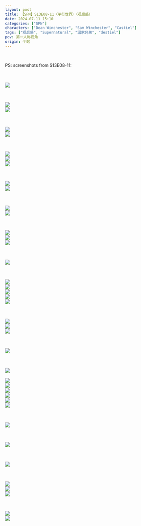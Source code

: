 ```yaml
---
layout: post
title: 【SPN】S13E08-11（平行世界）（观后感）
date: 2024-07-11 15:10
categories: ["SPN"]
characters: ["Dean Winchester", "Sam Winchester", "Castiel"]
tags: ["观后感", "Supernatural", "温家兄弟", "destiel"]
pov: 第一人称视角
origin: 个站
---
```


<br>

PS: screenshots from S13E08-11:

<br><br>
![](https://github.com/junesirius/junesirius.github.io/blob/master/assets/images/SPN/S13/2024-07-10-SPN-1308-1.jpg)
<br>

<br><br>
![](https://github.com/junesirius/junesirius.github.io/blob/master/assets/images/SPN/S13/2024-07-10-SPN-1309-1.jpg)
<br>
![](https://github.com/junesirius/junesirius.github.io/blob/master/assets/images/SPN/S13/2024-07-10-SPN-1309-2.jpg)
<br>

<br><br>
![](https://github.com/junesirius/junesirius.github.io/blob/master/assets/images/SPN/S13/2024-07-10-SPN-1309-3.jpg)
<br>
![](https://github.com/junesirius/junesirius.github.io/blob/master/assets/images/SPN/S13/2024-07-10-SPN-1309-4.jpg)
<br>

<br><br>
![](https://github.com/junesirius/junesirius.github.io/blob/master/assets/images/SPN/S13/2024-07-10-SPN-1309-5.jpg)
<br>
![](https://github.com/junesirius/junesirius.github.io/blob/master/assets/images/SPN/S13/2024-07-10-SPN-1309-6.jpg)
<br>
![](https://github.com/junesirius/junesirius.github.io/blob/master/assets/images/SPN/S13/2024-07-10-SPN-1310-14.jpg)
<br>

<br><br>
![](https://github.com/junesirius/junesirius.github.io/blob/master/assets/images/SPN/S13/2024-07-10-SPN-1309-7.jpg)
<br>
![](https://github.com/junesirius/junesirius.github.io/blob/master/assets/images/SPN/S13/2024-07-10-SPN-1309-8.jpg)
<br>

<br><br>
![](https://github.com/junesirius/junesirius.github.io/blob/master/assets/images/SPN/S13/2024-07-10-SPN-1309-9.jpg)
<br>
![](https://github.com/junesirius/junesirius.github.io/blob/master/assets/images/SPN/S13/2024-07-10-SPN-1309-10.jpg)
<br>

<br><br>
![](https://github.com/junesirius/junesirius.github.io/blob/master/assets/images/SPN/S13/2024-07-10-SPN-1310-1.jpg)
<br>
![](https://github.com/junesirius/junesirius.github.io/blob/master/assets/images/SPN/S13/2024-07-10-SPN-1310-2.jpg)
<br>
![](https://github.com/junesirius/junesirius.github.io/blob/master/assets/images/SPN/S13/2024-07-10-SPN-1310-3.jpg)
<br>

<br><br>
![](https://github.com/junesirius/junesirius.github.io/blob/master/assets/images/SPN/S13/2024-07-10-SPN-1310-4.jpg)
<br>

<br><br>
![](https://github.com/junesirius/junesirius.github.io/blob/master/assets/images/SPN/S13/2024-07-10-SPN-1310-5.jpg)
<br>
![](https://github.com/junesirius/junesirius.github.io/blob/master/assets/images/SPN/S13/2024-07-10-SPN-1310-6.jpg)
<br>
![](https://github.com/junesirius/junesirius.github.io/blob/master/assets/images/SPN/S13/2024-07-10-SPN-1310-7.jpg)
<br>
![](https://github.com/junesirius/junesirius.github.io/blob/master/assets/images/SPN/S13/2024-07-10-SPN-1310-8.jpg)
<br>
![](https://github.com/junesirius/junesirius.github.io/blob/master/assets/images/SPN/S13/2024-07-10-SPN-1310-9.jpg)
<br>

<br><br>
![](https://github.com/junesirius/junesirius.github.io/blob/master/assets/images/SPN/S13/2024-07-10-SPN-1310-10.jpg)
<br>
![](https://github.com/junesirius/junesirius.github.io/blob/master/assets/images/SPN/S13/2024-07-10-SPN-1310-11.jpg)
<br>
![](https://github.com/junesirius/junesirius.github.io/blob/master/assets/images/SPN/S13/2024-07-10-SPN-1310-12.jpg)
<br>

<br><br>
![](https://github.com/junesirius/junesirius.github.io/blob/master/assets/images/SPN/S13/2024-07-10-SPN-1310-13.jpg)
<br>

<br><br>
![](https://github.com/junesirius/junesirius.github.io/blob/master/assets/images/SPN/S13/2024-07-10-SPN-1310-15.jpg)
<br><br>
![](https://github.com/junesirius/junesirius.github.io/blob/master/assets/images/SPN/S13/2024-07-10-SPN-1310-16.jpg)
<br>
![](https://github.com/junesirius/junesirius.github.io/blob/master/assets/images/SPN/S13/2024-07-10-SPN-1310-17.jpg)
<br>
![](https://github.com/junesirius/junesirius.github.io/blob/master/assets/images/SPN/S13/2024-07-10-SPN-1310-19.jpg)
<br>
![](https://github.com/junesirius/junesirius.github.io/blob/master/assets/images/SPN/S13/2024-07-10-SPN-1310-20.jpg)
<br>
![](https://github.com/junesirius/junesirius.github.io/blob/master/assets/images/SPN/S13/2024-07-10-SPN-1310-21.jpg)
<br>
![](https://github.com/junesirius/junesirius.github.io/blob/master/assets/images/SPN/S13/2024-07-10-SPN-1310-22.jpg)
<br>

<br><br>
![](https://github.com/junesirius/junesirius.github.io/blob/master/assets/images/SPN/S13/2024-07-10-SPN-1310-18.jpg)
<br>

<br><br>
![](https://github.com/junesirius/junesirius.github.io/blob/master/assets/images/SPN/S13/2024-07-10-SPN-1310-23.jpg)
<br>

<br><br>
![](https://github.com/junesirius/junesirius.github.io/blob/master/assets/images/SPN/S13/2024-07-10-SPN-1310-24.jpg)
<br>

<br><br>
![](https://github.com/junesirius/junesirius.github.io/blob/master/assets/images/SPN/S13/2024-07-10-SPN-1310-25.jpg)
<br>
![](https://github.com/junesirius/junesirius.github.io/blob/master/assets/images/SPN/S13/2024-07-10-SPN-1310-26.jpg)
<br>
![](https://github.com/junesirius/junesirius.github.io/blob/master/assets/images/SPN/S13/2024-07-10-SPN-1310-27.jpg)
<br>

<br><br>
![](https://github.com/junesirius/junesirius.github.io/blob/master/assets/images/SPN/S13/2024-07-11-SPN-1311-1.jpg)
<br>
![](https://github.com/junesirius/junesirius.github.io/blob/master/assets/images/SPN/S13/2024-07-11-SPN-1311-2.jpg)
<br>
